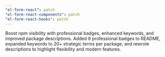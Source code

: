 ```yaml
---
"el-form-react": patch
"el-form-react-components": patch
"el-form-react-hooks": patch
---
```


Boost npm visibility with professional badges, enhanced keywords, and improved package descriptions. Added 6 professional badges to README, expanded keywords to 20+ strategic terms per package, and rewrote descriptions to highlight flexibility and modern features.
